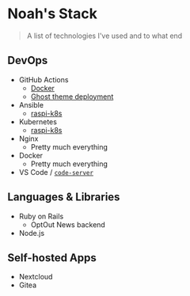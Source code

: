 # Noah's Stack

> A list of technologies I've used and to what end

## DevOps

- GitHub Actions
  - [Docker](https://github.com/marketplace/actions/build-and-push-docker-images)
  - [Ghost theme deployment](https://github.com/marketplace/actions/deploy-ghost-theme)
- Ansible
  - [raspi-k8s](https://github.com/noahsbwilliams/raspi-k8s)
- Kubernetes
  - [raspi-k8s](https://github.com/noahsbwilliams/raspi-k8s)
- Nginx
  - Pretty much everything
- Docker
  - Pretty much everything
- VS Code / [`code-server`](https://github.com/cdr/code-server)

## Languages & Libraries

- Ruby on Rails
  - OptOut News backend
- Node.js

## Self-hosted Apps

- Nextcloud
- Gitea